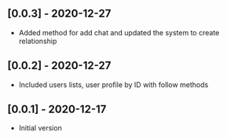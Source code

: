 ## [0.0.3] - 2020-12-27

- Added method for add chat and updated the system to create relationship

## [0.0.2] - 2020-12-27

- Included users lists, user profile by ID with follow methods

## [0.0.1] - 2020-12-17

- Initial version
